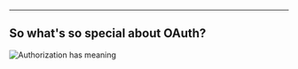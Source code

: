 ----

## So what's so special about OAuth?

![Authorization has meaning](http://hueniverse.com/wp-content/uploads/2007/12/My-Endpoints.png)

